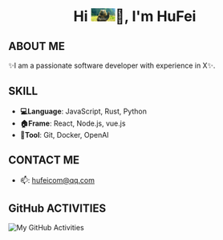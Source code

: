 <h1 align="center">Hi <img src="https://github.com/hufei365/hufei365/blob/main/icons/hi.gif" width="48px"/>👋, I'm HuFei</h1>


## ABOUT ME

✨I am a passionate software developer with experience in X✨.

## SKILL

- **💻Language**: JavaScript, Rust, Python
- **🏠Frame**: React, Node.js, vue.js
- **🔭Tool**: Git, Docker, OpenAI

## CONTACT ME

- 📫: [hufeicom@qq.com](mailto:hufeicom@qq.com)

## GitHub ACTIVITIES

![My GitHub Activities](https://github-readme-stats.vercel.app/api?username=hufei365&show_icons=true&theme=radical)
